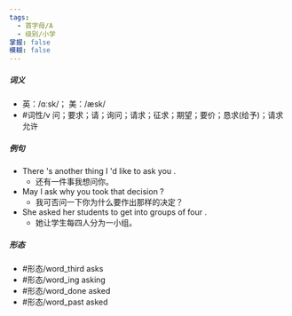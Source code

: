 ```yaml
---
tags:
  - 首字母/A
  - 级别/小学
掌握: false
模糊: false
---
```

##### 词义
- 英：/ɑːsk/； 美：/æsk/
- #词性/v  问；要求；请；询问；请求；征求；期望；要价；恳求(给予)；请求允许
##### 例句
- There 's another thing I 'd like to ask you .
	- 还有一件事我想问你。
- May I ask why you took that decision ?
	- 我可否问一下你为什么要作出那样的决定？
- She asked her students to get into groups of four .
	- 她让学生每四人分为一小组。
##### 形态
- #形态/word_third asks
- #形态/word_ing asking
- #形态/word_done asked
- #形态/word_past asked
